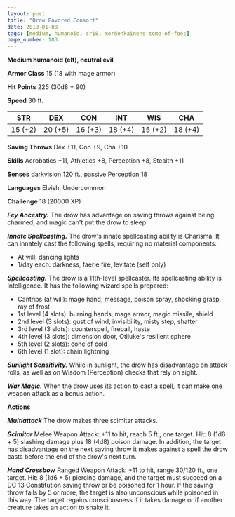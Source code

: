 ```yaml
---
layout: post
title: "Drow Favored Consort"
date: 2019-01-08
tags: [medium, humanoid, cr18, mordenkainens-tome-of-foes]
page_number: 183
---
```


**Medium humanoid (elf), neutral evil**

**Armor Class** 15 (18 with mage armor)

**Hit Points** 225  (30d8 + 90)

**Speed** 30 ft.

|   STR   |   DEX   |   CON   |   INT   |   WIS   |   CHA   |
|:-------:|:-------:|:-------:|:-------:|:-------:|:-------:|
| 15 (+2) | 20 (+5) | 16 (+3) | 18 (+4) | 15 (+2) | 18 (+4) |

**Saving Throws** Dex +11, Con +9, Cha +10

**Skills** Acrobatics +11, Athletics +8, Perception +8, Stealth +11

**Senses** darkvision 120 ft., passive Perception 18

**Languages** Elvish, Undercommon

**Challenge** 18 (20000 XP)

***Fey Ancestry.*** The drow has advantage on saving throws against being charmed, and magic can't put the drow to sleep.

***Innate Spellcasting.*** The drow's innate spellcasting ability is Charisma. It can innately cast the following spells, requiring no material components:
* At will: dancing lights
* 1/day each: darkness, faerie fire, levitate (self only)

***Spellcasting.*** The drow is a 11th-level spellcaster. Its spellcasting ability is Intelligence. It has the following wizard spells prepared:
* Cantrips (at will): mage hand, message, poison spray, shocking grasp, ray of frost
* 1st level (4 slots): burning hands, mage armor, magic missile, shield
* 2nd level (3 slots): gust of wind, invisibility, misty step, shatter
* 3rd level (3 slots): counterspell, fireball, haste
* 4th level (3 slots): dimension door, Otiluke's resilient sphere
* 5th level (2 slots): cone of cold
* 6th level (1 slot): chain lightning

***Sunlight Sensitivity.*** While in sunlight, the drow has disadvantage on attack rolls, as well as on Wisdom (Perception) checks that rely on sight.

***War Magic.*** When the drow uses its action to cast a spell, it can make one weapon attack as a bonus action.

**Actions**

***Multiattack*** The drow makes three scimitar attacks.

***Scimitar*** Melee Weapon Attack: +11 to hit, reach 5 ft., one target. Hit: 8 (1d6 + 5) slashing damage plus 18 (4d8) poison damage. In addition, the target has disadvantage on the next saving throw it makes against a spell the drow casts before the end of the drow's next turn.

***Hand Crossbow*** Ranged Weapon Attack: +11 to hit, range 30/120 ft., one target. Hit: 8 (1d6 + 5) piercing damage, and the target must succeed on a DC 13 Constitution saving throw or be poisoned for 1 hour. If the saving throw fails by 5 or more, the target is also unconscious while poisoned in this way. The target regains consciousness if it takes damage or if another creature takes an action to shake it.